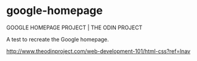 # google-homepage

GOOGLE HOMEPAGE PROJECT | THE ODIN PROJECT

A test to recreate the Google homepage.

http://www.theodinproject.com/web-development-101/html-css?ref=lnav